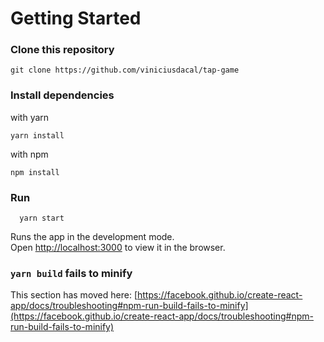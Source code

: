 # Getting Started

### Clone this repository

```
git clone https://github.com/viniciusdacal/tap-game
```

### Install dependencies

with yarn

```
yarn install
```

with npm

```
npm install
```

### Run

```
  yarn start
```

Runs the app in the development mode.\
Open [http://localhost:3000](http://localhost:3000) to view it in the browser.

### `yarn build` fails to minify

This section has moved here: [https://facebook.github.io/create-react-app/docs/troubleshooting#npm-run-build-fails-to-minify](https://facebook.github.io/create-react-app/docs/troubleshooting#npm-run-build-fails-to-minify)
